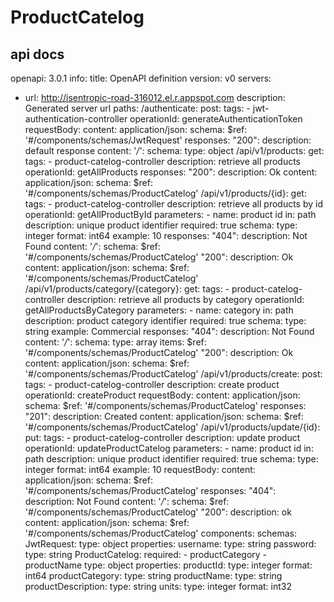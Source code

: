 # ProductCatelog


## api docs

openapi: 3.0.1
info:
  title: OpenAPI definition
  version: v0
servers:
- url: http://isentropic-road-316012.el.r.appspot.com
  description: Generated server url
paths:
  /authenticate:
    post:
      tags:
      - jwt-authentication-controller
      operationId: generateAuthenticationToken
      requestBody:
        content:
          application/json:
            schema:
              $ref: '#/components/schemas/JwtRequest'
      responses:
        "200":
          description: default response
          content:
            '*/*':
              schema:
                type: object
  /api/v1/products:
    get:
      tags:
      - product-catelog-controller
      description: retrieve all products
      operationId: getAllProducts
      responses:
        "200":
          description: Ok
          content:
            application/json:
              schema:
                $ref: '#/components/schemas/ProductCatelog'
  /api/v1/products/{id}:
    get:
      tags:
      - product-catelog-controller
      description: retrieve all products by id
      operationId: getAllProductById
      parameters:
      - name: product id
        in: path
        description: unique product identifier
        required: true
        schema:
          type: integer
          format: int64
        example: 10
      responses:
        "404":
          description: Not Found
          content:
            '*/*':
              schema:
                $ref: '#/components/schemas/ProductCatelog'
        "200":
          description: Ok
          content:
            application/json:
              schema:
                $ref: '#/components/schemas/ProductCatelog'
  /api/v1/products/category/{category}:
    get:
      tags:
      - product-catelog-controller
      description: retrieve all products by category
      operationId: getAllProductsByCategory
      parameters:
      - name: category
        in: path
        description: product category identifier
        required: true
        schema:
          type: string
        example: Commercial
      responses:
        "404":
          description: Not Found
          content:
            '*/*':
              schema:
                type: array
                items:
                  $ref: '#/components/schemas/ProductCatelog'
        "200":
          description: Ok
          content:
            application/json:
              schema:
                $ref: '#/components/schemas/ProductCatelog'
  /api/v1/products/create:
    post:
      tags:
      - product-catelog-controller
      description: create product
      operationId: createProduct
      requestBody:
        content:
          application/json:
            schema:
              $ref: '#/components/schemas/ProductCatelog'
      responses:
        "201":
          description: Created
          content:
            application/json:
              schema:
                $ref: '#/components/schemas/ProductCatelog'
  /api/v1/products/update/{id}:
    put:
      tags:
      - product-catelog-controller
      description: update product
      operationId: updateProductCatelog
      parameters:
      - name: product id
        in: path
        description: unique product identifier
        required: true
        schema:
          type: integer
          format: int64
        example: 10
      requestBody:
        content:
          application/json:
            schema:
              $ref: '#/components/schemas/ProductCatelog'
      responses:
        "404":
          description: Not Found
          content:
            '*/*':
              schema:
                $ref: '#/components/schemas/ProductCatelog'
        "200":
          description: ok
          content:
            application/json:
              schema:
                $ref: '#/components/schemas/ProductCatelog'
components:
  schemas:
    JwtRequest:
      type: object
      properties:
        username:
          type: string
        password:
          type: string
    ProductCatelog:
      required:
      - productCategory
      - productName
      type: object
      properties:
        productId:
          type: integer
          format: int64
        productCategory:
          type: string
        productName:
          type: string
        productDescription:
          type: string
        units:
          type: integer
          format: int32

